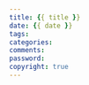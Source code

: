 ```yaml
---
title: {{ title }}
date: {{ date }}
tags:
categories:
comments: 
password: 
copyright: true
---
```


